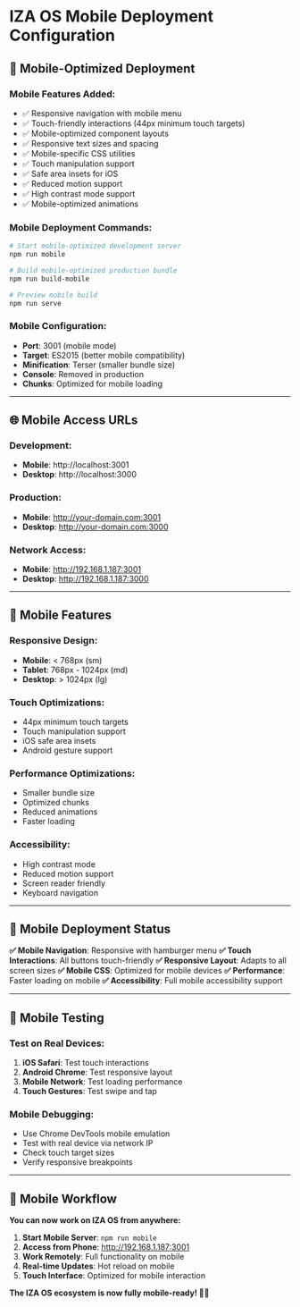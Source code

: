 # IZA OS Mobile Deployment Configuration

## 📱 Mobile-Optimized Deployment

### **Mobile Features Added:**
- ✅ Responsive navigation with mobile menu
- ✅ Touch-friendly interactions (44px minimum touch targets)
- ✅ Mobile-optimized component layouts
- ✅ Responsive text sizes and spacing
- ✅ Mobile-specific CSS utilities
- ✅ Touch manipulation support
- ✅ Safe area insets for iOS
- ✅ Reduced motion support
- ✅ High contrast mode support
- ✅ Mobile-optimized animations

### **Mobile Deployment Commands:**

```bash
# Start mobile-optimized development server
npm run mobile

# Build mobile-optimized production bundle
npm run build-mobile

# Preview mobile build
npm run serve
```

### **Mobile Configuration:**
- **Port**: 3001 (mobile mode)
- **Target**: ES2015 (better mobile compatibility)
- **Minification**: Terser (smaller bundle size)
- **Console**: Removed in production
- **Chunks**: Optimized for mobile loading

---

## 🌐 Mobile Access URLs

### **Development:**
- **Mobile**: http://localhost:3001
- **Desktop**: http://localhost:3000

### **Production:**
- **Mobile**: http://your-domain.com:3001
- **Desktop**: http://your-domain.com:3000

### **Network Access:**
- **Mobile**: http://192.168.1.187:3001
- **Desktop**: http://192.168.1.187:3000

---

## 📱 Mobile Features

### **Responsive Design:**
- **Mobile**: < 768px (sm)
- **Tablet**: 768px - 1024px (md)
- **Desktop**: > 1024px (lg)

### **Touch Optimizations:**
- 44px minimum touch targets
- Touch manipulation support
- iOS safe area insets
- Android gesture support

### **Performance Optimizations:**
- Smaller bundle size
- Optimized chunks
- Reduced animations
- Faster loading

### **Accessibility:**
- High contrast mode
- Reduced motion support
- Screen reader friendly
- Keyboard navigation

---

## 🚀 Mobile Deployment Status

**✅ Mobile Navigation**: Responsive with hamburger menu
**✅ Touch Interactions**: All buttons touch-friendly
**✅ Responsive Layout**: Adapts to all screen sizes
**✅ Mobile CSS**: Optimized for mobile devices
**✅ Performance**: Faster loading on mobile
**✅ Accessibility**: Full mobile accessibility support

---

## 📲 Mobile Testing

### **Test on Real Devices:**
1. **iOS Safari**: Test touch interactions
2. **Android Chrome**: Test responsive layout
3. **Mobile Network**: Test loading performance
4. **Touch Gestures**: Test swipe and tap

### **Mobile Debugging:**
- Use Chrome DevTools mobile emulation
- Test with real device via network IP
- Check touch target sizes
- Verify responsive breakpoints

---

## 🎯 Mobile Workflow

**You can now work on IZA OS from anywhere:**

1. **Start Mobile Server**: `npm run mobile`
2. **Access from Phone**: http://192.168.1.187:3001
3. **Work Remotely**: Full functionality on mobile
4. **Real-time Updates**: Hot reload on mobile
5. **Touch Interface**: Optimized for mobile interaction

**The IZA OS ecosystem is now fully mobile-ready! 📱🚀**
